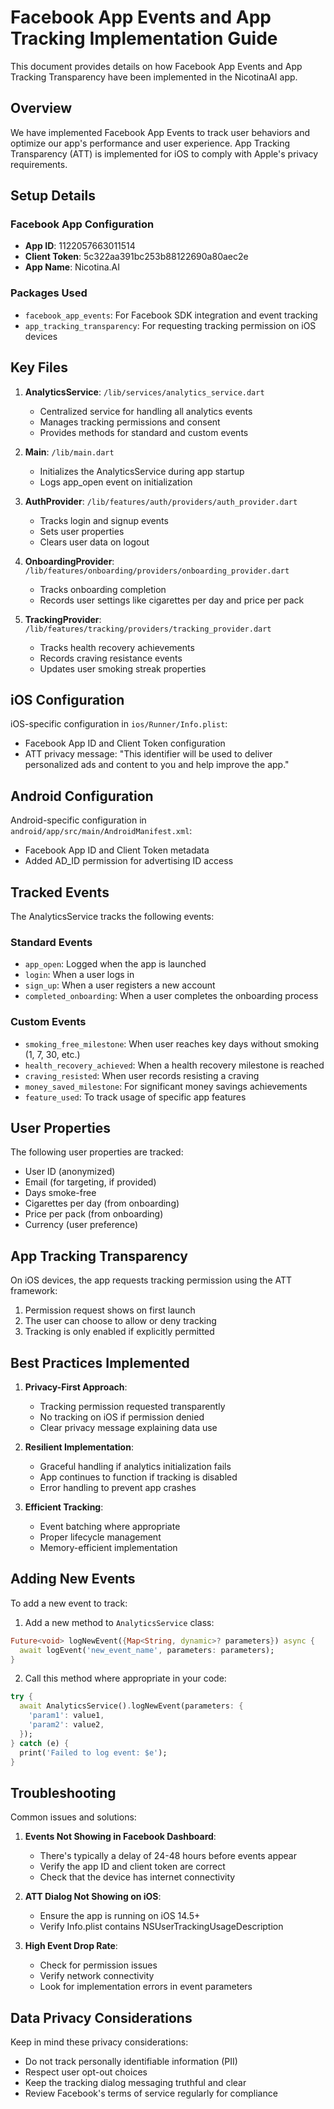 # Facebook App Events and App Tracking Implementation Guide

This document provides details on how Facebook App Events and App Tracking Transparency have been implemented in the NicotinaAI app.

## Overview

We have implemented Facebook App Events to track user behaviors and optimize our app's performance and user experience. App Tracking Transparency (ATT) is implemented for iOS to comply with Apple's privacy requirements.

## Setup Details

### Facebook App Configuration
- **App ID**: 1122057663011514
- **Client Token**: 5c322aa391bc253b88122690a80aec2e
- **App Name**: Nicotina.AI

### Packages Used
- `facebook_app_events`: For Facebook SDK integration and event tracking
- `app_tracking_transparency`: For requesting tracking permission on iOS devices

## Key Files

1. **AnalyticsService**: `/lib/services/analytics_service.dart`
   - Centralized service for handling all analytics events
   - Manages tracking permissions and consent
   - Provides methods for standard and custom events

2. **Main**: `/lib/main.dart`
   - Initializes the AnalyticsService during app startup
   - Logs app_open event on initialization

3. **AuthProvider**: `/lib/features/auth/providers/auth_provider.dart`
   - Tracks login and signup events
   - Sets user properties
   - Clears user data on logout

4. **OnboardingProvider**: `/lib/features/onboarding/providers/onboarding_provider.dart`
   - Tracks onboarding completion
   - Records user settings like cigarettes per day and price per pack

5. **TrackingProvider**: `/lib/features/tracking/providers/tracking_provider.dart`
   - Tracks health recovery achievements
   - Records craving resistance events
   - Updates user smoking streak properties

## iOS Configuration

iOS-specific configuration in `ios/Runner/Info.plist`:
- Facebook App ID and Client Token configuration
- ATT privacy message: "This identifier will be used to deliver personalized ads and content to you and help improve the app."

## Android Configuration

Android-specific configuration in `android/app/src/main/AndroidManifest.xml`:
- Facebook App ID and Client Token metadata
- Added AD_ID permission for advertising ID access

## Tracked Events

The AnalyticsService tracks the following events:

### Standard Events
- `app_open`: Logged when the app is launched
- `login`: When a user logs in
- `sign_up`: When a user registers a new account
- `completed_onboarding`: When a user completes the onboarding process

### Custom Events
- `smoking_free_milestone`: When user reaches key days without smoking (1, 7, 30, etc.)
- `health_recovery_achieved`: When a health recovery milestone is reached
- `craving_resisted`: When user records resisting a craving
- `money_saved_milestone`: For significant money savings achievements
- `feature_used`: To track usage of specific app features

## User Properties

The following user properties are tracked:
- User ID (anonymized)
- Email (for targeting, if provided)
- Days smoke-free
- Cigarettes per day (from onboarding)
- Price per pack (from onboarding)
- Currency (user preference)

## App Tracking Transparency

On iOS devices, the app requests tracking permission using the ATT framework:
1. Permission request shows on first launch
2. The user can choose to allow or deny tracking
3. Tracking is only enabled if explicitly permitted

## Best Practices Implemented

1. **Privacy-First Approach**:
   - Tracking permission requested transparently
   - No tracking on iOS if permission denied
   - Clear privacy message explaining data use

2. **Resilient Implementation**:
   - Graceful handling if analytics initialization fails
   - App continues to function if tracking is disabled
   - Error handling to prevent app crashes

3. **Efficient Tracking**:
   - Event batching where appropriate
   - Proper lifecycle management
   - Memory-efficient implementation

## Adding New Events

To add a new event to track:

1. Add a new method to `AnalyticsService` class:
```dart
Future<void> logNewEvent({Map<String, dynamic>? parameters}) async {
  await logEvent('new_event_name', parameters: parameters);
}
```

2. Call this method where appropriate in your code:
```dart
try {
  await AnalyticsService().logNewEvent(parameters: {
    'param1': value1,
    'param2': value2,
  });
} catch (e) {
  print('Failed to log event: $e');
}
```

## Troubleshooting

Common issues and solutions:

1. **Events Not Showing in Facebook Dashboard**:
   - There's typically a delay of 24-48 hours before events appear
   - Verify the app ID and client token are correct
   - Check that the device has internet connectivity

2. **ATT Dialog Not Showing on iOS**:
   - Ensure the app is running on iOS 14.5+
   - Verify Info.plist contains NSUserTrackingUsageDescription

3. **High Event Drop Rate**:
   - Check for permission issues
   - Verify network connectivity
   - Look for implementation errors in event parameters

## Data Privacy Considerations

Keep in mind these privacy considerations:
- Do not track personally identifiable information (PII)
- Respect user opt-out choices
- Keep the tracking dialog messaging truthful and clear
- Review Facebook's terms of service regularly for compliance